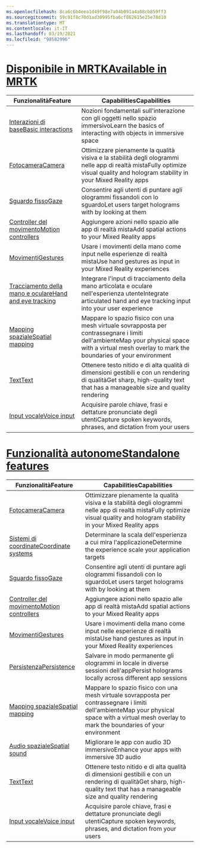 ```yaml
---
ms.openlocfilehash: 8ca6c6b4eea1d49f98e7a04b091a4a08cb859ff3
ms.sourcegitcommit: 59c91f8c70d1ad30995fba6cf862615e25e78d10
ms.translationtype: MT
ms.contentlocale: it-IT
ms.lasthandoff: 03/19/2021
ms.locfileid: "98582996"
---
```

# <a name="available-in-mrtk"></a>[<span data-ttu-id="44ee6-101">Disponibile in MRTK</span><span class="sxs-lookup"><span data-stu-id="44ee6-101">Available in MRTK</span></span>](#tab/mrtk)

|  <span data-ttu-id="44ee6-102">Funzionalità</span><span class="sxs-lookup"><span data-stu-id="44ee6-102">Feature</span></span>  |  <span data-ttu-id="44ee6-103">Capabilities</span><span class="sxs-lookup"><span data-stu-id="44ee6-103">Capabilities</span></span>  |
| --- | --- |
| [<span data-ttu-id="44ee6-104">Interazioni di base</span><span class="sxs-lookup"><span data-stu-id="44ee6-104">Basic interactions</span></span>](../unity/mrtk-101.md) | <span data-ttu-id="44ee6-105">Nozioni fondamentali sull'interazione con gli oggetti nello spazio immersivo</span><span class="sxs-lookup"><span data-stu-id="44ee6-105">Learn the basics of interacting with objects in immersive space</span></span> |
| [<span data-ttu-id="44ee6-106">Fotocamera</span><span class="sxs-lookup"><span data-stu-id="44ee6-106">Camera</span></span>](../unity/camera-in-unity.md) | <span data-ttu-id="44ee6-107">Ottimizzare pienamente la qualità visiva e la stabilità degli ologrammi nelle app di realtà mista</span><span class="sxs-lookup"><span data-stu-id="44ee6-107">Fully optimize visual quality and hologram stability in your Mixed Reality apps</span></span> |
| [<span data-ttu-id="44ee6-108">Sguardo fisso</span><span class="sxs-lookup"><span data-stu-id="44ee6-108">Gaze</span></span>](../unity/gaze-in-unity.md) | <span data-ttu-id="44ee6-109">Consentire agli utenti di puntare agli ologrammi fissandoli con lo sguardo</span><span class="sxs-lookup"><span data-stu-id="44ee6-109">Let users target holograms with by looking at them</span></span> |
| [<span data-ttu-id="44ee6-110">Controller del movimento</span><span class="sxs-lookup"><span data-stu-id="44ee6-110">Motion controllers</span></span>](../unity/motion-controllers-in-unity.md) | <span data-ttu-id="44ee6-111">Aggiungere azioni nello spazio alle app di realtà mista</span><span class="sxs-lookup"><span data-stu-id="44ee6-111">Add spatial actions to your Mixed Reality apps</span></span> |
| [<span data-ttu-id="44ee6-112">Movimenti</span><span class="sxs-lookup"><span data-stu-id="44ee6-112">Gestures</span></span>](../unity/gestures-in-unity.md) | <span data-ttu-id="44ee6-113">Usare i movimenti della mano come input nelle esperienze di realtà mista</span><span class="sxs-lookup"><span data-stu-id="44ee6-113">Use hand gestures as input in your Mixed Reality experiences</span></span> |
| [<span data-ttu-id="44ee6-114">Tracciamento della mano e oculare</span><span class="sxs-lookup"><span data-stu-id="44ee6-114">Hand and eye tracking</span></span>](../unity/hand-eye-in-unity.md) | <span data-ttu-id="44ee6-115">Integrare l'input di tracciamento della mano articolata e oculare nell'esperienza utente</span><span class="sxs-lookup"><span data-stu-id="44ee6-115">Integrate articulated hand and eye tracking input into your user experience</span></span> |
| [<span data-ttu-id="44ee6-116">Mapping spaziale</span><span class="sxs-lookup"><span data-stu-id="44ee6-116">Spatial mapping</span></span>](../unity/spatial-mapping-in-unity.md) | <span data-ttu-id="44ee6-117">Mappare lo spazio fisico con una mesh virtuale sovrapposta per contrassegnare i limiti dell'ambiente</span><span class="sxs-lookup"><span data-stu-id="44ee6-117">Map your physical space with a virtual mesh overlay to mark the boundaries of your environment</span></span> |
| [<span data-ttu-id="44ee6-118">Text</span><span class="sxs-lookup"><span data-stu-id="44ee6-118">Text</span></span>](../unity/text-in-unity.md) | <span data-ttu-id="44ee6-119">Ottenere testo nitido e di alta qualità di dimensioni gestibili e con un rendering di qualità</span><span class="sxs-lookup"><span data-stu-id="44ee6-119">Get sharp, high-quality text that has a manageable size and quality rendering</span></span> |
| [<span data-ttu-id="44ee6-120">Input vocale</span><span class="sxs-lookup"><span data-stu-id="44ee6-120">Voice input</span></span>](../unity/voice-input-in-unity.md) | <span data-ttu-id="44ee6-121">Acquisire parole chiave, frasi e dettature pronunciate degli utenti</span><span class="sxs-lookup"><span data-stu-id="44ee6-121">Capture spoken keywords, phrases, and dictation from your users</span></span>|

# <a name="standalone-features"></a>[<span data-ttu-id="44ee6-122">Funzionalità autonome</span><span class="sxs-lookup"><span data-stu-id="44ee6-122">Standalone features</span></span>](#tab/standalone)

|  <span data-ttu-id="44ee6-123">Funzionalità</span><span class="sxs-lookup"><span data-stu-id="44ee6-123">Feature</span></span>  |  <span data-ttu-id="44ee6-124">Capabilities</span><span class="sxs-lookup"><span data-stu-id="44ee6-124">Capabilities</span></span>  |
| --- | --- |
| [<span data-ttu-id="44ee6-125">Fotocamera</span><span class="sxs-lookup"><span data-stu-id="44ee6-125">Camera</span></span>](../unity/camera-in-unity.md) | <span data-ttu-id="44ee6-126">Ottimizzare pienamente la qualità visiva e la stabilità degli ologrammi nelle app di realtà mista</span><span class="sxs-lookup"><span data-stu-id="44ee6-126">Fully optimize visual quality and hologram stability in your Mixed Reality apps</span></span> |
| [<span data-ttu-id="44ee6-127">Sistemi di coordinate</span><span class="sxs-lookup"><span data-stu-id="44ee6-127">Coordinate systems</span></span>](../unity/coordinate-systems-in-unity.md) | <span data-ttu-id="44ee6-128">Determinare la scala dell'esperienza a cui mira l'applicazione</span><span class="sxs-lookup"><span data-stu-id="44ee6-128">Determine the experience scale your application targets</span></span> |
| [<span data-ttu-id="44ee6-129">Sguardo fisso</span><span class="sxs-lookup"><span data-stu-id="44ee6-129">Gaze</span></span>](../unity/gaze-in-unity.md) | <span data-ttu-id="44ee6-130">Consentire agli utenti di puntare agli ologrammi fissandoli con lo sguardo</span><span class="sxs-lookup"><span data-stu-id="44ee6-130">Let users target holograms with by looking at them</span></span> |
| [<span data-ttu-id="44ee6-131">Controller del movimento</span><span class="sxs-lookup"><span data-stu-id="44ee6-131">Motion controllers</span></span>](../unity/motion-controllers-in-unity.md) | <span data-ttu-id="44ee6-132">Aggiungere azioni nello spazio alle app di realtà mista</span><span class="sxs-lookup"><span data-stu-id="44ee6-132">Add spatial actions to your Mixed Reality apps</span></span> |
| [<span data-ttu-id="44ee6-133">Movimenti</span><span class="sxs-lookup"><span data-stu-id="44ee6-133">Gestures</span></span>](../unity/gestures-in-unity.md) | <span data-ttu-id="44ee6-134">Usare i movimenti della mano come input nelle esperienze di realtà mista</span><span class="sxs-lookup"><span data-stu-id="44ee6-134">Use hand gestures as input in your Mixed Reality experiences</span></span> |
| [<span data-ttu-id="44ee6-135">Persistenza</span><span class="sxs-lookup"><span data-stu-id="44ee6-135">Persistence</span></span>](../unity/persistence-in-unity.md) | <span data-ttu-id="44ee6-136">Salvare in modo permanente gli ologrammi in locale in diverse sessioni dell'app</span><span class="sxs-lookup"><span data-stu-id="44ee6-136">Persist holograms locally across different app sessions</span></span> |
| [<span data-ttu-id="44ee6-137">Mapping spaziale</span><span class="sxs-lookup"><span data-stu-id="44ee6-137">Spatial mapping</span></span>](../unity/spatial-mapping-in-unity.md) | <span data-ttu-id="44ee6-138">Mappare lo spazio fisico con una mesh virtuale sovrapposta per contrassegnare i limiti dell'ambiente</span><span class="sxs-lookup"><span data-stu-id="44ee6-138">Map your physical space with a virtual mesh overlay to mark the boundaries of your environment</span></span> |
| [<span data-ttu-id="44ee6-139">Audio spaziale</span><span class="sxs-lookup"><span data-stu-id="44ee6-139">Spatial sound</span></span>](../unity/spatial-sound-in-unity.md) | <span data-ttu-id="44ee6-140">Migliorare le app con audio 3D immersivo</span><span class="sxs-lookup"><span data-stu-id="44ee6-140">Enhance your apps with immersive 3D audio</span></span> |
| [<span data-ttu-id="44ee6-141">Text</span><span class="sxs-lookup"><span data-stu-id="44ee6-141">Text</span></span>](../unity/text-in-unity.md) | <span data-ttu-id="44ee6-142">Ottenere testo nitido e di alta qualità di dimensioni gestibili e con un rendering di qualità</span><span class="sxs-lookup"><span data-stu-id="44ee6-142">Get sharp, high-quality text that has a manageable size and quality rendering</span></span> |
| [<span data-ttu-id="44ee6-143">Input vocale</span><span class="sxs-lookup"><span data-stu-id="44ee6-143">Voice input</span></span>](../unity/voice-input-in-unity.md) | <span data-ttu-id="44ee6-144">Acquisire parole chiave, frasi e dettature pronunciate degli utenti</span><span class="sxs-lookup"><span data-stu-id="44ee6-144">Capture spoken keywords, phrases, and dictation from your users</span></span>|
